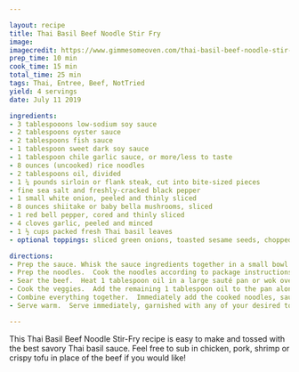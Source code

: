 ```yaml
---

layout: recipe
title: Thai Basil Beef Noodle Stir Fry
image:
imagecredit: https://www.gimmesomeoven.com/thai-basil-beef-noodle-stir-fry/
prep_time: 10 min
cook_time: 15 min
total_time: 25 min
tags: Thai, Entree, Beef, NotTried
yield: 4 servings
date: July 11 2019

ingredients:
- 3 tablespooons low-sodium soy sauce
- 2 tablespoons oyster sauce
- 2 tablespoons fish sauce
- 1 tablespoon sweet dark soy sauce
- 1 tablespoon chile garlic sauce, or more/less to taste
- 8 ounces (uncooked) rice noodles
- 2 tablespoons oil, divided
- 1 ¼ pounds sirloin or flank steak, cut into bite-sized pieces
- fine sea salt and freshly-cracked black pepper
- 1 small white onion, peeled and thinly sliced
- 8 ounces shiitake or baby bella mushrooms, sliced
- 1 red bell pepper, cored and thinly sliced
- 4 cloves garlic, peeled and minced
- 1 ½ cups packed fresh Thai basil leaves
- optional toppings: sliced green onions, toasted sesame seeds, chopped peanuts, fried garlic and/or fresh lime wedges

directions:
- Prep the sauce. Whisk the sauce ingredients together in a small bowl or measuring cup until combined.
- Prep the noodles.  Cook the noodles according to package instructions until they are al dente.  Drain and set aside until ready to use.  (I would also recommend tossing the noodles with a drizzle of oil if it will be a few minutes until you add them to the stir-fry, to prevent them from sticking together.)
- Sear the beef.  Heat 1 tablespoon oil in a large sauté pan or wok over medium-high heat.  Season the steak with a generous pinch of salt and pepper.  Then add the steak to the oil and sauté for 3-4 minutes, stirring only occasionally, until it is browned on all sides.  Transfer the cooked steak to a separate (clean) plate, and return the pan to the heat.
- Cook the veggies.  Add the remaining 1 tablespoon oil to the pan along with the onion.  Sauté for 2 minutes, stirring occasionally.  Add the mushrooms, bell pepper and garlic, and sauté for 3-5 more minutes, or until the veggies reach your desired level of tenderness.
- Combine everything together.  Immediately add the cooked noodles, sauce, steak and Thai basil to the pan.  Give everything a good toss until everything is evenly coated with the sauce, and remove the pan from the heat.
- Serve warm.  Serve immediately, garnished with any of your desired toppings.

---
```

This Thai Basil Beef Noodle Stir-Fry recipe is easy to make and tossed with the best savory Thai basil sauce.  Feel free to sub in chicken, pork, shrimp or crispy tofu in place of the beef if you would like!
